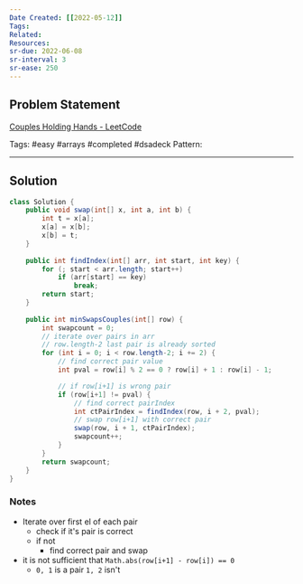 ```yaml
---
Date Created: [[2022-05-12]]
Tags: 
Related: 
Resources: 
sr-due: 2022-06-08
sr-interval: 3
sr-ease: 250
---
```


## Problem Statement
[Couples Holding Hands - LeetCode](https://leetcode.com/problems/couples-holding-hands/)

Tags:  #easy #arrays #completed #dsadeck 
Pattern: 

---

## Solution
``` java
class Solution {
	public void swap(int[] x, int a, int b) {
		int t = x[a];
		x[a] = x[b];
		x[b] = t;
	}
	
	public int findIndex(int[] arr, int start, int key) {
		for (; start < arr.length; start++)
			if (arr[start] == key)
				break;
		return start;
	}
	
	public int minSwapsCouples(int[] row) {
		int swapcount = 0;
		// iterate over pairs in arr
		// row.length-2 last pair is already sorted
		for (int i = 0; i < row.length-2; i += 2) {
			// find correct pair value
			int pval = row[i] % 2 == 0 ? row[i] + 1 : row[i] - 1;

			// if row[i+1] is wrong pair
			if (row[i+1] != pval) {
				// find correct pairIndex
				int ctPairIndex = findIndex(row, i + 2, pval);
				// swap row[i+1] with correct pair
				swap(row, i + 1, ctPairIndex);
				swapcount++;
			}
		}
		return swapcount;
	}
}
```

### Notes
- Iterate over first el of each pair 
	- check if it's pair is correct
	- if not
		- find correct pair and swap
- it is not sufficient that `Math.abs(row[i+1] - row[i]) == 0`
	- `0, 1` is a pair `1, 2` isn't

